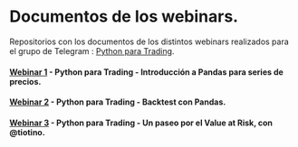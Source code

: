 # Documentos de los webinars.

Repositorios con los documentos de los distintos webinars realizados para el grupo de Telegram :  [Python para Trading](https://t.me/pythontrading).


#### [Webinar 1](https://github.com/Python-para-Trading/Webinars-Docs/tree/master/Webinar%201) - Python para Trading - Introducción a Pandas para series de precios.

#### [Webinar 2](https://github.com/Python-para-Trading/Webinars-Docs/tree/master/Webinar%202) - Python para Trading - Backtest con Pandas.

#### [Webinar 3](https://github.com/Python-para-Trading/Webinars-Docs/tree/master/Webinar%203) - Python para Trading - Un paseo por el Value at Risk, con @tiotino.
